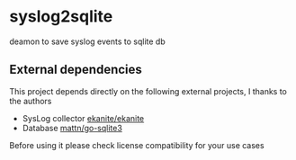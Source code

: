 # syslog2sqlite
deamon to save syslog events to sqlite db



## External dependencies

This project depends directly on the following external projects, I thanks to the authors

* SysLog collector [ekanite/ekanite](https://github.com/ekanite/ekanite)
* Database  [mattn/go-sqlite3](https://github.com/mattn/go-sqlite3)

Before using it please check license compatibility for your use cases

